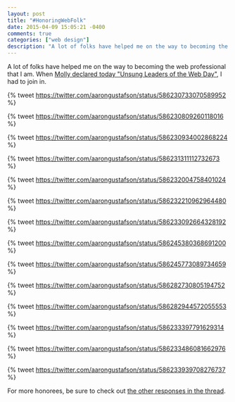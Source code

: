 ```yaml
---
layout: post
title: "#HonoringWebFolk"
date: 2015-04-09 15:05:21 -0400
comments: true
categories: ["web design"]
description: "A lot of folks have helped me on the way to becoming the web professional that I am. Here are just a few."
---
```


A lot of folks have helped me on the way to becoming the web professional that I am. When [Molly declared today "Unsung Leaders of the Web Day"](https://twitter.com/mollydotcom/status/586187780113309697), I had to join in.

<!-- more -->

{% tweet https://twitter.com/aarongustafson/status/586230733070589952 %}

{% tweet https://twitter.com/aarongustafson/status/586230809260118016 %}

{% tweet https://twitter.com/aarongustafson/status/586230934002868224 %}

{% tweet https://twitter.com/aarongustafson/status/586231311112732673 %}

{% tweet https://twitter.com/aarongustafson/status/586232004758401024 %}

{% tweet https://twitter.com/aarongustafson/status/586232210962964480 %}

{% tweet https://twitter.com/aarongustafson/status/586233092664328192 %}

{% tweet https://twitter.com/aarongustafson/status/586245380368691200 %}

{% tweet https://twitter.com/aarongustafson/status/586245773089734659 %}

{% tweet https://twitter.com/aarongustafson/status/586282730805194752 %}

{% tweet https://twitter.com/aarongustafson/status/586282944572055553 %}

{% tweet https://twitter.com/aarongustafson/status/586233397791629314 %}

{% tweet https://twitter.com/aarongustafson/status/586233486081662976 %}

{% tweet https://twitter.com/aarongustafson/status/586233939708276737 %}

For more honorees, be sure to check out [the other responses in the thread](https://twitter.com/hashtag/HonoringWebFolk?src=hash).
